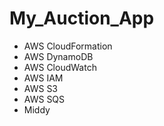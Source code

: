 # My_Auction_App

- AWS CloudFormation
- AWS DynamoDB
- AWS CloudWatch
- AWS IAM
- AWS S3
- AWS SQS
- Middy
